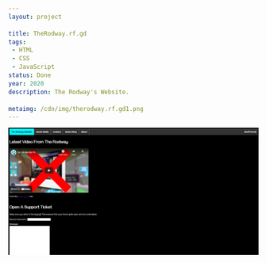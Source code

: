 ```yaml
---
layout: project

title: TheRodway.rf.gd
tags:
 - HTML
 - CSS
 - JavaScript
status: Done
year: 2020
description: The Rodway's Website.

metaimg: /cdn/img/therodway.rf.gd1.png
---
```


![Home Page](/cdn/img/therodway.rf.gd1.png)